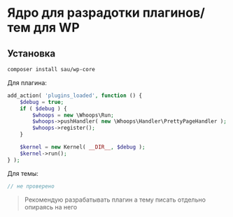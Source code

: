 # Ядро для разрадотки плагинов/тем для WP

## Установка
```bash
composer install sau/wp-core
```
Для плагина:
```php
add_action( 'plugins_loaded', function () {
    $debug = true;
    if ( $debug ) {
        $whoops = new \Whoops\Run;
        $whoops->pushHandler( new \Whoops\Handler\PrettyPageHandler );
        $whoops->register();
    }

    $kernel = new Kernel( __DIR__, $debug );
    $kernel->run();
} );
```
Для темы:
```php
// не проверено
```

> Рекомендую разрабатывать плагин а тему писать отдельно опираясь на него 
